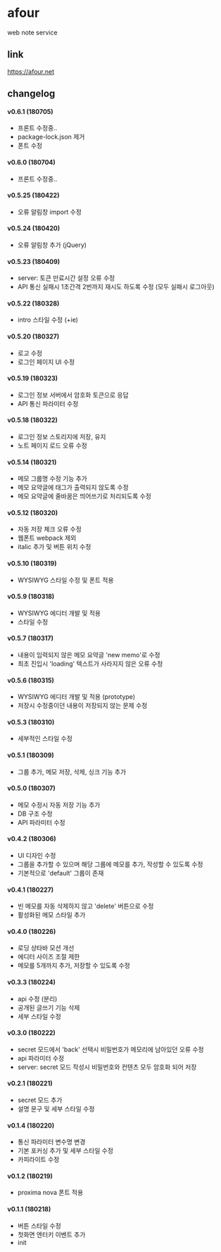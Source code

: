 # afour
web note service

## link
https://afour.net


## changelog

#### v0.6.1 (180705)
* 프론트 수정중..
* package-lock.json 제거
* 폰트 수정

#### v0.6.0 (180704)
* 프론트 수정중..

#### v0.5.25 (180422)
* 오류 알림창 import 수정

#### v0.5.24 (180420)
* 오류 알림창 추가 (jQuery)

#### v0.5.23 (180409)
* server: 토큰 만료시간 설정 오류 수정
* API 통신 실패시 1초간격 2번까지 재시도 하도록 수정 (모두 실패시 로그아웃)

#### v0.5.22 (180328)
* intro 스타일 수정 (+ie)

#### v0.5.20 (180327)
* 로고 수정
* 로그인 페이지 UI 수정

#### v0.5.19 (180323)
* 로그인 정보 서버에서 암호화 토큰으로 응답
* API 통신 파라미터 수정

#### v0.5.18 (180322)
* 로그인 정보 스토리지에 저장, 유지
* 노트 페이지 로드 오류 수정

#### v0.5.14 (180321)
* 메모 그룹명 수정 기능 추가
* 메모 요약글에 태그가 출력되지 않도록 수정
* 메모 요약글에 줄바꿈은 띄어쓰기로 처리되도록 수정

#### v0.5.12 (180320)
* 자동 저장 체크 오류 수정
* 웹폰트 webpack 제외
* italic 추가 및 버튼 위치 수정

#### v0.5.10 (180319)
* WYSIWYG 스타일 수정 및 폰트 적용

#### v0.5.9 (180318)
* WYSIWYG 에디터 개발 및 적용
* 스타일 수정

#### v0.5.7 (180317)
* 내용이 임력되지 않은 메모 요약글 'new memo'로 수정
* 최초 진입시 'loading' 텍스트가 사라지지 않은 오류 수정

#### v0.5.6 (180315)
* WYSIWYG 에디터 개발 및 적용 (prototype)
* 저장시 수정중이던 내용이 저장되지 않는 문제 수정

#### v0.5.3 (180310)
* 세부적인 스타일 수정

#### v0.5.1 (180309)
* 그룹 추가, 메모 저장, 삭제, 싱크 기능 추가

#### v0.5.0 (180307)
* 메모 수정시 자동 저장 기능 추가
* DB 구조 수정
* API 파라미터 수정

#### v0.4.2 (180306)
* UI 디자인 수정
* 그룹을 추가할 수 있으며 해당 그룹에 메모를 추가, 작성할 수 있도록 수정
* 기본적으로 'default' 그룹이 존재

#### v0.4.1 (180227)
* 빈 메모를 자동 삭제하지 않고 'delete' 버튼으로 수정
* 활성화된 메모 스타일 추가

#### v0.4.0 (180226)
* 로딩 상타바 모션 개선
* 에디터 사이즈 조절 제한
* 메모를 5개까지 추가, 저장할 수 있도록 수정

#### v0.3.3 (180224)
* api 수정 (분리)
* 공개된 글쓰기 기능 삭제
* 세부 스타일 수정

#### v0.3.0 (180222)
* secret 모드에서 'back' 선택시 비밀번호가 메모리에 남아있던 오류 수정
* api 파라미터 수정
* server: secret 모드 작성시 비밀번호와 컨텐츠 모두 암호화 되어 저장

#### v0.2.1 (180221)
* secret 모드 추가
* 설명 문구 및 세부 스타일 수정

#### v0.1.4 (180220)
* 통신 파라미터 변수명 변경
* 기본 포커싱 추가 및 세부 스타일 수정
* 카피라이트 수정

#### v0.1.2 (180219)
* proxima nova 폰트 적용

#### v0.1.1 (180218)
* 버튼 스타일 수정
* 첫화면 엔터키 이벤트 추가
* init
